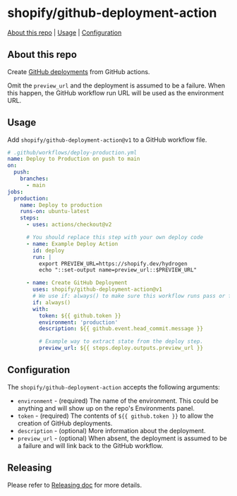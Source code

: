 # shopify/github-deployment-action

[About this repo](#about-this-repo) | [Usage](#usage) | [Configuration](#configuration)

## About this repo

Create [GitHub deployments](https://docs.github.com/en/rest/reference/repos#deployments) from GitHub actions.

Omit the `preview_url` and the deployment is assumed to be a failure. When this happen, the GitHub workflow run URL will be used as the environment URL.

## Usage

Add `shopify/github-deployment-action@v1` to a GitHub workflow file.

```yml
# .github/workflows/deploy-production.yml
name: Deploy to Production on push to main
on:
  push:
    branches:
      - main
jobs:
  production:
    name: Deploy to production
    runs-on: ubuntu-latest
    steps:
      - uses: actions/checkout@v2

      # You should replace this step with your own deploy code
      - name: Example Deploy Action
        id: deploy
        run: |
          export PREVIEW_URL=https://shopify.dev/hydrogen
          echo "::set-output name=preview_url::$PREVIEW_URL"

      - name: Create GitHub Deployment
        uses: shopify/github-deployment-action@v1
        # We use if: always() to make sure this workflow runs pass or fail
        if: always()
        with:
          token: ${{ github.token }}
          environment: 'production'
          description: ${{ github.event.head_commit.message }}

          # Example way to extract state from the deploy step.
          preview_url: ${{ steps.deploy.outputs.preview_url }}
```

## Configuration

The `shopify/github-deployment-action` accepts the following arguments:

* `environment` - (required) The name of the environment. This could be anything and will show up on the repo's Environments panel.
* `token` - (required) The contents of `${{ github.token }}` to allow the creation of GitHub deployments.
* `description` - (optional) More information about the deployment.
* `preview_url` - (optional) When absent, the deployment is assumed to be a failure and will link back to the GitHub workflow.

## Releasing

Please refer to [Releasing doc](https://github.com/Shopify/github-deployment-action/blob/main/RELEASING.md) for more details.
